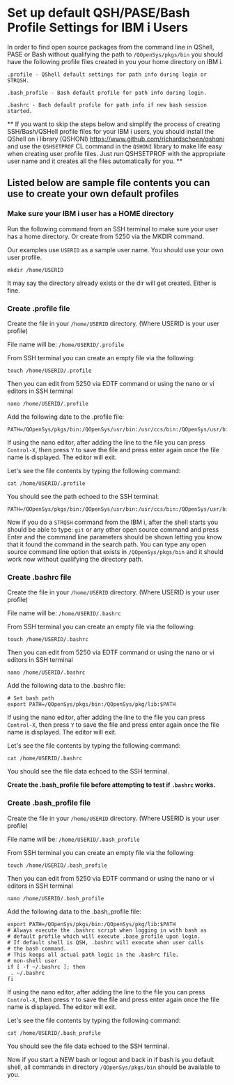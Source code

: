 # Set up default QSH/PASE/Bash Profile Settings for IBM i Users
In order to find open source packages from the command line in QShell, PASE or Bash without qualifying the path to ```/QOpenSys/pkgs/bin``` you should have the following profile files created in you your home directory on IBM i.

```
.profile - QShell default settings for path info during login or STRQSH.

.bash_profile - Bash default profile for path info during login.

.bashrc - Bach default profile for path info if new bash session started.
```
   
** If you want to skip the steps below and simplify the process of creating SSH/Bash/QSHell profile files for your IBM i users, you should install the QShell on i library (QSHONI) https://www.github.com/richardschoen/qshoni  and use the ```QSHSETPROF``` CL command in the ```QSHONI``` library to make life easy when creating user profile files. Just run QSHSETPROF with the appropriate user name and it creates all the files automatically for you. **


## Listed below are sample file contents you can use to create your own default profiles

### Make sure your IBM i user has a HOME directory 
Run the following command from an SSH terminal to make sure your user has a home directory. Or create from 5250 via the MKDIR command. 

Our examples use ```USERID``` as a sample user name. You should use your own user profile.   

```mkdir /home/USERID```   

It may say the directory already exists or the dir will get created. Either is fine.   

### Create .profile file
Create the file in your ```/home/USERID``` directory. (Where USERID is your user profile) 

File name will be: ```/home/USERID/.profile```

From SSH terminal you can create an empty file via the following:
```
touch /home/USERID/.profile
```
Then you can edit from 5250 via EDTF command or using the nano or vi editors in SSH terminal

```nano /home/USERID/.profile```

Add the following date to the .profile file:
```
PATH=/QOpenSys/pkgs/bin:/QOpenSys/usr/bin:/usr/ccs/bin:/QOpenSys/usr/bin/X11:/usr/sbin:.:/usr/bin:$PATH
```
If using the nano editor, after adding the line to the file you can press ```Control-X```, then press ```Y``` to save the file and press enter again once the file name is displayed. The editor will exit.   

Let's see the file contents by typing the following command:
```
cat /home/USERID/.profile
```
You should see the path echoed to the SSH terminal:
```
PATH=/QOpenSys/pkgs/bin:/QOpenSys/usr/bin:/usr/ccs/bin:/QOpenSys/usr/bin/X11:/usr/sbin:.:/usr/bin:$PATH
```

Now if you do a ```STRQSH``` command from the IBM i, after the shell starts you should be able to type: ```git``` or any other open source command and press Enter and the command line parameters should be shown letting you know that it found the command in the search path. You can type any open source command line option that exists in ```/QOpenSys/pkgs/bin``` and it should work now without qualifying the directory path.   

### Create .bashrc file
Create the file in your ```/home/USERID``` directory. (Where USERID is your user profile) 

File name will be: ```/home/USERID/.bashrc```

From SSH terminal you can create an empty file via the following:
```
touch /home/USERID/.bashrc
```
Then you can edit from 5250 via EDTF command or using the nano or vi editors in SSH terminal

```nano /home/USERID/.bashrc```

Add the following data to the .bashrc file:
```
# Set bash path                                            
export PATH=/QOpenSys/pkgs/bin:/QOpenSys/pkg/lib:$PATH     
```
If using the nano editor, after adding the line to the file you can press ```Control-X```, then press ```Y``` to save the file and press enter again once the file name is displayed.  The editor will exit.   

Let's see the file contents by typing the following command:
```
cat /home/USERID/.bashrc
```
You should see the file data echoed to the SSH terminal.

**Create the .bash_profile file before attempting to test if ```.bashrc``` works.** 

### Create .bash_profile file
Create the file in your ```/home/USERID``` directory. (Where USERID is your user profile) 

File name will be: ```/home/USERID/.bash_profile```

From SSH terminal you can create an empty file via the following:
```
touch /home/USERID/.bash_profile
```
Then you can edit from 5250 via EDTF command or using the nano or vi editors in SSH terminal

```nano /home/USERID/.bash_profile```

Add the following data to the .bash_profile file:
```
export PATH=/QOpenSys/pkgs/bin:/QOpenSys/pkg/lib:$PATH           
# Always execute the .bashrc script when logging in with bash as 
# default profile which will execute .base_profile upon login.   
# If default shell is QSH, .bashrc will execute when user calls  
# the bash command.                                              
# This keeps all actual path logic in the .bashrc file.          
# non-shell user                                                 
if [ -f ~/.bashrc ]; then                                        
 . ~/.bashrc                                                     
fi                                                               
```
If using the nano editor, after adding the line to the file you can press ```Control-X```, then press ```Y``` to save the file and press enter again once the file name is displayed.  The editor will exit.   

Let's see the file contents by typing the following command:
```
cat /home/USERID/.bash_profile
```
You should see the file data echoed to the SSH terminal.

Now if you start a NEW bash or logout and back in if bash is you default shell, all commands in directory ```/QOpenSys/pkgs/bin``` should be available to you. 
